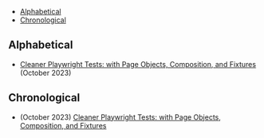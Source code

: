 - [Alphabetical](#alphabetical)
- [Chronological](#chronological)

<!--TODO: figure out a way to generate this list programmaticaly-->

## Alphabetical

- [Cleaner Playwright Tests: with Page Objects, Composition, and Fixtures](./cleaner-playwright-tests/) (October 2023)

## Chronological

- (October 2023) [Cleaner Playwright Tests: with Page Objects, Composition, and Fixtures](./cleaner-playwright-tests/)
